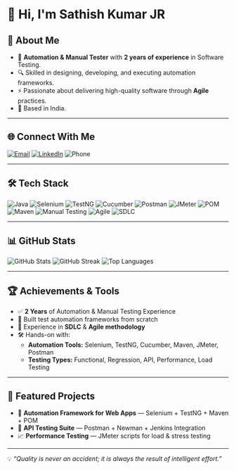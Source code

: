# 👋 Hi, I'm Sathish Kumar JR

## 📌 About Me
- 💼 **Automation & Manual Tester** with **2 years of experience** in Software Testing.
- 🔍 Skilled in designing, developing, and executing automation frameworks.
- ⚡ Passionate about delivering high-quality software through **Agile** practices.
- 📍 Based in India.

---

## 🌐 Connect With Me
[![Email](https://img.shields.io/badge/Email-D14836?logo=gmail&logoColor=white)](mailto:j.r.sathishkumar.16@gmail.com)
[![LinkedIn](https://img.shields.io/badge/LinkedIn-0A66C2?logo=linkedin&logoColor=white)](https://www.linkedin.com/in/sathish-kumar-436a2b263/)
![Phone](https://img.shields.io/badge/Phone-8838788654-lightgrey)

---

## 🛠 Tech Stack
![Java](https://img.shields.io/badge/Java-007396?logo=java&logoColor=white)
![Selenium](https://img.shields.io/badge/Selenium-43B02A?logo=selenium&logoColor=white)
![TestNG](https://img.shields.io/badge/TestNG-%23007396.svg?logoColor=white)
![Cucumber](https://img.shields.io/badge/Cucumber-23D96C?logo=cucumber&logoColor=white)
![Postman](https://img.shields.io/badge/Postman-FF6C37?logo=postman&logoColor=white)
![JMeter](https://img.shields.io/badge/JMeter-D22128?logo=apache&logoColor=white)
![POM](https://img.shields.io/badge/Page%20Object%20Model-000000?logo=java&logoColor=white)
![Maven](https://img.shields.io/badge/Maven-C71A36?logo=apache-maven&logoColor=white)
![Manual Testing](https://img.shields.io/badge/Manual%20Testing-blue)
![Agile](https://img.shields.io/badge/Agile-28A745?logo=agile&logoColor=white)
![SDLC](https://img.shields.io/badge/SDLC-FF5733)

---

## 📊 GitHub Stats
![GitHub Stats](https://github-readme-stats.vercel.app/api?username=JRsathish&show_icons=true&theme=radical&hide_border=true)
![GitHub Streak](https://streak-stats.demolab.com?user=JRsathish&theme=radical&hide_border=true)
![Top Languages](https://github-readme-stats.vercel.app/api/top-langs/?username=JRsathish&layout=compact&langs_count=5&hide=html,css,python,javascript&theme=radical)

---

## 🏆 Achievements & Tools
- ✅ **2 Years** of Automation & Manual Testing Experience
- 🚀 Built test automation frameworks from scratch
- 🔄 Experience in **SDLC** & **Agile methodology**
- 🛠 Hands-on with:  
  - **Automation Tools:** Selenium, TestNG, Cucumber, Maven, JMeter, Postman  
  - **Testing Types:** Functional, Regression, API, Performance, Load Testing  

---

## 📌 Featured Projects
- 🚗 **Automation Framework for Web Apps** — Selenium + TestNG + Maven + POM
- 🏦 **API Testing Suite** — Postman + Newman + Jenkins Integration
- 📈 **Performance Testing** — JMeter scripts for load & stress testing

---
💡 *“Quality is never an accident; it is always the result of intelligent effort.”*

